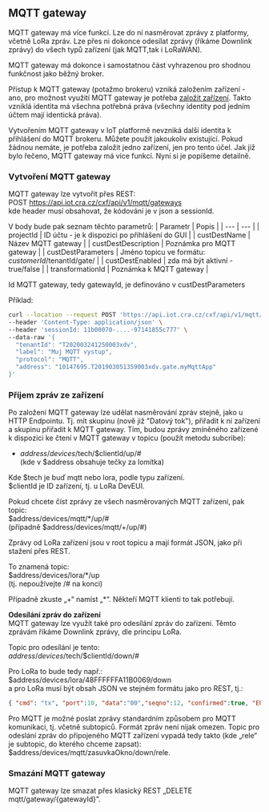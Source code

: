 ## MQTT gateway
MQTT gateway má více funkcí. Lze do ní nasměrovat zprávy z platformy, včetně LoRa zpráv. Lze přes ni dokonce odesílat zprávy (říkáme Downlink zprávy) do všech typů zařízení (jak MQTT,tak i LoRaWAN). 

MQTT gateway má dokonce i samostatnou část vyhrazenou pro shodnou funkčnost jako běžný broker. 

Přístup k MQTT gateway (potažmo brokeru) vzniká založením zařízení - ano, pro možnost využití MQTT gateway je potřeba [založit zařízení](/Vstup%20do%20IoT%20platformy/MQTT/README.md). 
Takto vzniklá identita má všechna potřebná práva (všechny identity pod jedním účtem mají identická práva).

Vytvořením MQTT gateway v IoT platformě nevzniká další identita k přihlášení do MQTT brokeru. Můžete použít jakoukoliv existující. Pokud žádnou nemáte, je potřeba založit jedno zařízení, jen pro tento účel. Jak již bylo řečeno, MQTT gateway má více funkcí. Nyní si je popíšeme detailně.

### Vytvoření MQTT gateway
MQTT gateway lze vytvořit přes REST:<br>
POST https://api.iot.cra.cz/cxf/api/v1/mqtt/gateways<br>
kde header musí obsahovat, že kódování je v json a sessionId.

V body bude pak seznam těchto parametrů:
| Parametr	| Popis |
| ---	| --- |
| projectId	| ID účtu - je k dispozici po přihlášení do GUI |
| custDestName	|  Název MQTT gateway |
| custDestDescription	| Poznámka pro MQTT gateway |
| custDestParameters	| Jméno topicu ve formátu: $customerId/$tenantId/gate/<gatewayId> |
| custDestEnabled	| zda má být aktivní - true/false |
| transformationId	| Poznámka k MQTT gateway |

Id MQTT gateway, tedy gatewayId, je definováno v custDestParameters

Příklad:
```bash
curl --location --request POST 'https://api.iot.cra.cz/cxf/api/v1/mqtt/gateways' \
--header 'Content-Type: application/json' \
--header 'sessionId: 11b00070-....-97141855c777' \
--data-raw '{
  "tenantId": "T202003241250003xdv",
  "label": "Muj MQTT vystup",
  "protocol": "MQTT",
  "address": "10147695.T201903051359003xdv.gate.myMqttApp"
}'
```

### Příjem zpráv ze zařízení
Po založení MQTT gateway lze udělat nasměrování zpráv stejně, jako u HTTP Endpointu. Tj. mít skupinu (nově již "Datový tok"), přiřadit k ní zařízení a skupinu přiřadit k MQTT gateway. Tím, budou zprávy zmíněného zařízené k dispozici ke čtení v MQTT gateway v topicu (použít metodu subcribe): <br>
* $address/devices/$tech/$clientId/up/# <br>
(kde v $address obsahuje tečky za lomítka)

Kde $tech je buď mqtt nebo lora, podle typu zařízení.<br>
$clientId je ID zařízení, tj. u LoRa DevEUI.

Pokud chcete číst zprávy ze všech nasměrovaných MQTT zařízení, pak topic:<br>
$address/devices/mqtt/*/up/#<br> 
(případně $address/devices/mqtt/+/up/#)

Zprávy od LoRa zařízení jsou v root topicu a mají formát JSON, jako při stažení přes REST.

To znamená topic:<br>$address/devices/lora/*/up<br>
(tj. nepoužívejte /# na konci)

Případně zkuste „+“ namíst „*“. Někteří MQTT klienti to tak potřebují.

**Odesílání zpráv do zařízení**<br>
MQTT gateway lze využít také pro odesílání zpráv do zařízení. Těmto zprávám říkáme Downlink zprávy, dle principu LoRa.

Topic pro odesílání je tento:<br>
$address/devices/$tech/$clientId/down/#<br>

Pro LoRa to bude tedy např.:<br>
$address/devices/lora/48FFFFFFA11B0069/down<br>
a pro LoRa musí být obsah JSON ve stejném formátu jako pro REST, tj.:
```json 
{ "cmd": "tx", "port":10, "data":"00","seqno":12, "confirmed":true, "EUI":"48FFFFFFA11B0069"}
```

Pro MQTT je možné poslat zprávy standardním způsobem pro MQTT komunikaci, tj. včetně subtopiců. Formát zpráv není nijak omezen. Topic pro odeslání zpráv do připojeného MQTT zařízení vypadá tedy takto (kde „rele“ je subtopic, do kterého chceme zapsat):<br>
$address/devices/mqtt/zasuvkaOkno/down/rele.

### Smazání MQTT gateway
MQTT gateway lze smazat přes klasický REST „DELETE mqtt/gateway/{gatewayId}”.
